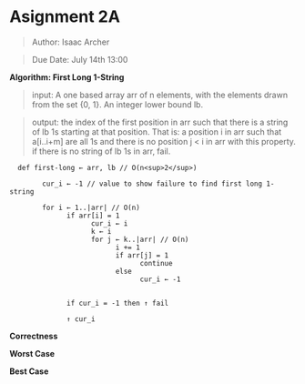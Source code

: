# **Asignment 2A**

> Author: Isaac Archer

> Due Date: July 14th 13:00

**Algorithm: First Long 1-String**

> input: A one based array arr of n elements, with the elements drawn from the set {0, 1}. An integer lower bound lb.

> output: the index of the first position in arr such that there is a string of lb 1s starting at that position. That is: a position i in arr such that a[i..i+m] are all 1s and there is no position j < i in arr with this property. if there is no string of lb 1s in arr, fail.


      def first-long ← arr, lb // O(n<sup>2</sup>)

            cur_i ← -1 // value to show failure to find first long 1-string

            for i ← 1..|arr| // O(n)
                  if arr[i] = 1
                        cur_i ← i
                        k ← i
                        for j ← k..|arr| // O(n)
                              i += 1
                              if arr[j] = 1
                                    continue
                              else
                                    cur_i ← -1


                  if cur_i = -1 then ↑ fail

                  ↑ cur_i

**Correctness**

**Worst Case**

**Best Case**
